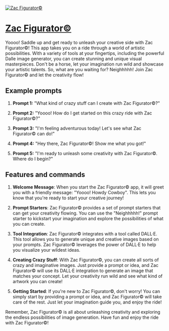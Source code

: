 [![Zac Figurator©](https://files.oaiusercontent.com/file-79iJUEguh8T19eOA6hNklkkB?se=2123-10-16T21%3A20%3A25Z&sp=r&sv=2021-08-06&sr=b&rscc=max-age%3D31536000%2C%20immutable&rscd=attachment%3B%20filename%3Daf60c32e-d1b3-41e6-a04c-0bd5d22ad734-1.webp&sig=7HdFyYrtbqXAv/V6J8hvSo/UBgreApWjMkaM7A3yxeo%3D)](https://chat.openai.com/g/g-CiYaQ1sdN-zac-figurator-c)

# [Zac Figurator©](https://chat.openai.com/g/g-CiYaQ1sdN-zac-figurator-c)

Yoooo! Saddle up and get ready to unleash your creative side with Zac Figurator©! This app takes you on a ride through a world of artistic possibilities. With a variety of tools at your fingertips, including the powerful Dalle image generator, you can create stunning and unique visual masterpieces. Don't be a horse, let your imagination run wild and showcase your artistic talents. So, what are you waiting for? Neighhhhh! Join Zac Figurator© and let the creativity flow!

## Example prompts

1. **Prompt 1:** "What kind of crazy stuff can I create with Zac Figurator©?"

2. **Prompt 2:** "Yoooo! How do I get started on this crazy ride with Zac Figurator©?"

3. **Prompt 3:** "I'm feeling adventurous today! Let's see what Zac Figurator© can do!"

4. **Prompt 4:** "Hey there, Zac Figurator©! Show me what you got!"

5. **Prompt 5:** "I'm ready to unleash some creativity with Zac Figurator©. Where do I begin?"

## Features and commands

1. **Welcome Message**: When you start the Zac Figurator© app, it will greet you with a friendly message: "Yoooo! Howdy Cowboy". This lets you know that you're ready to start your creative journey!

2. **Prompt Starters**: Zac Figurator© provides a set of prompt starters that can get your creativity flowing. You can use the "Neighhhhh!" prompt starter to kickstart your imagination and explore the possibilities of what you can create.

3. **Tool Integration**: Zac Figurator© integrates with a tool called DALL·E. This tool allows you to generate unique and creative images based on your prompts. Zac Figurator© leverages the power of DALL·E to help you visualize your wildest ideas.

4. **Creating Crazy Stuff**: With Zac Figurator©, you can create all sorts of crazy and imaginative images. Just provide a prompt or idea, and Zac Figurator© will use its DALL·E integration to generate an image that matches your concept. Let your creativity run wild and see what kind of artwork you can create!

5. **Getting Started**: If you're new to Zac Figurator©, don't worry! You can simply start by providing a prompt or idea, and Zac Figurator© will take care of the rest. Just let your imagination guide you, and enjoy the ride!

Remember, Zac Figurator© is all about unleashing creativity and exploring the endless possibilities of image generation. Have fun and enjoy the ride with Zac Figurator©!